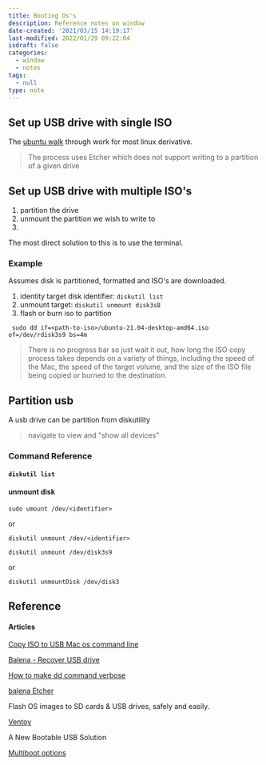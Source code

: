 ```yaml
---
title: Booting Os's
description: Reference notes on window
date-created: '2021/03/15 14:19:17'
last-modified: 2022/01/29 09:22:04
isdraft: false
categories:
  - window
  - notes
tags:
  - null
type: note
---
```


## Set up USB drive with single ISO

The [ubuntu walk](https://ubuntu.com/tutorials/create-a-usb-stick-on-macos) through work for most linux derivative.

> The process uses Etcher which does not support writing to a partition of a given drive

## Set up USB drive with multiple ISO's

1. partition the drive
2. unmount the partition we wish to write to
3.

The most direct solution to this is to use the terminal.

### Example

Assumes disk is partitioned, formatted and ISO's are downloaded.

1. identity target disk identifier: `diskutil list`
2. unmount target: `diskutil unmount disk3s8`
3. flash or burn iso to partition

```shell
 sudo dd if=<path-to-iso>/ubuntu-21.04-desktop-amd64.iso of=/dev/rdisk3s9 bs=4m
```

> There is no progress bar so just wait it out, how long the ISO copy process takes depends on a variety of things, including the speed of the Mac, the speed of the target volume, and the size of the ISO file being copied or burned to the destination.

## Partition usb

A usb drive can be partition from diskutility

> navigate to view and "show all devices"

### Command Reference

#### `diskutil list`

#### unmount disk

`sudo umount /dev/<identifier>`

or

`diskutil unmount /dev/<identifier>`

`diskutil unmount /dev/disk3s9`

or

`diskutil unmountDisk /dev/disk3`

## Reference

#### Articles

[Copy ISO to USB Mac os command line](https://osxdaily.com/2015/06/05/copy-iso-to-usb-drive-mac-os-x-command/)

[Balena - Recover USB drive](https://www.balena.io/blog/did-etcher-break-my-usb-sd-card/)

[How to make dd command verbose](https://askubuntu.com/questions/363842/how-to-make-the-dd-command-be-verbose)

[balena Etcher](https://www.balena.io/etcher/)

Flash OS images to SD cards & USB drives, safely and easily.

[Ventoy](https://www.ventoy.net/)

A New Bootable USB Solution

[Multiboot options](https://www.linuxbabe.com/apps/create-multiboot-usb-linux-windows-iso)
